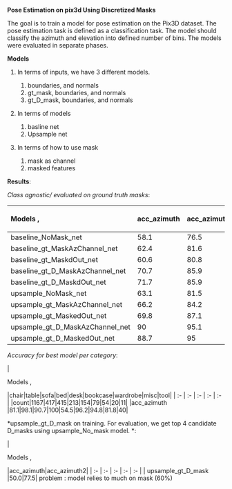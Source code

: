 
**Pose Estimation on pix3d Using Discretized Masks**

The goal is to train a model for pose estimation on the Pix3D dataset. The pose estimation task is defined as a classification task. The model should classify the azimuth and elevation into defined number of bins.
The models were evaluated in separate phases. 

**Models**

1. In terms of inputs, we have 3 different models. 
   1. boundaries, and normals
   1. gt_mask, boundaries, and normals
   1. gt_D_mask, boundaries, and normals

1. In terms of models
   1. basline net
   1. Upsample net
   
1. In terms of how to use mask
   1. mask as channel
   1. masked features

**Results**: 

*Class agnostic/ evaluated on ground truth masks*:

|<p>Models , </p><p></p>|acc\_azimuth|acc\_azimuth2|acc\_elevation|acc\_elevation2|
| :- | :- | :- | :- | :- |
|baseline_NoMask\_net |58.1|76.5|71.5|94.6|
|baseline_gt_MaskAzChannel\_net |62.4|81.6|71.9|94.7|
|baseline_gt_MaskdOut\_net |60.6|80.8|71.1|93.9|
|baseline_gt_D_MaskAzChannel\_net |70.7|85.9|77.2|96.3|
|baseline_gt_D_MaskdOut\_net |71.7|85.9|77.4|96.4|
|upsample_NoMask\_net |63.1|81.5|74.7|95.4|
|upsample_gt_MaskAzChannel\_net |66.2|84.2|73.6|94.9|
|upsample_gt_MaskedOut\_net |69.8|87.1|77.8|96.2|
|upsample_gt_D_MaskAzChannel\_net |90|95.1|92.4|98.9|
|upsample_gt_D_MaskedOut\_net |88.7|95|92.4|98.9|


*Accuracy for best model per category*:

|<p>Models , </p><p></p>|chair|table|sofa|bed|desk|bookcase|wardrobe|misc|tool|
| :- | :- | :- | :- | :- |
|count|1167|417|415|213|154|79|54|20|11|
|acc\_azimuth |81.1|98.1|90.7|100|54.5|96.2|94.8|81.8|40|


*upsample_gt_D_mask on training. For evaluation, we get top 4 candidate D_masks using upsample_No_mask model. *:

|<p>Models , </p><p></p>|acc\_azimuth|acc\_azimuth2|
| :- | :- | :- | :- | :- |
| upsample_gt_D_mask |50.0|77.5|
problem : model relies to much on mask (60%)
